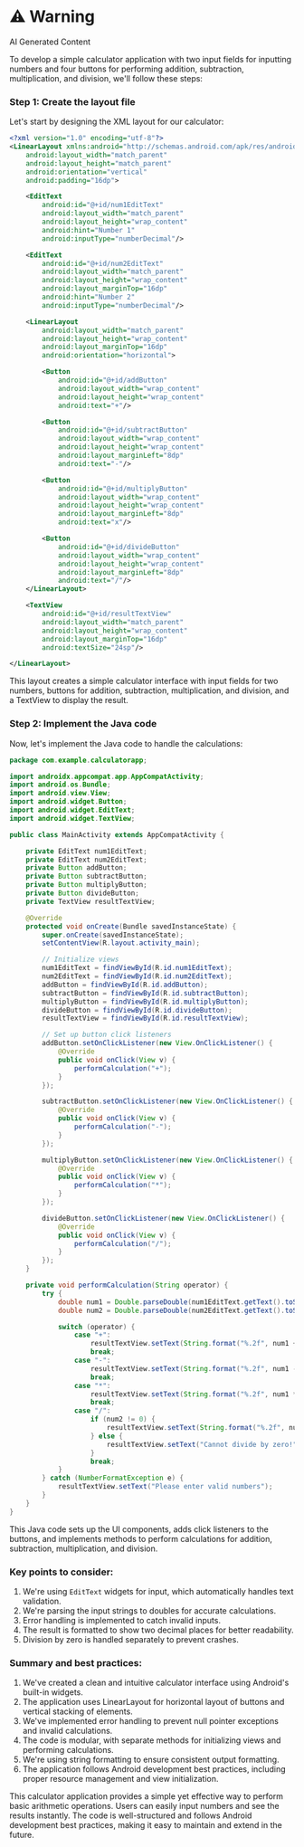 <div class="warning"><h1>⚠️ Warning</h1><span>AI Generated Content</span></div>


To develop a simple calculator application with two input fields for inputting numbers and four buttons for performing addition, subtraction, multiplication, and division, we'll follow these steps:

### Step 1: Create the layout file

Let's start by designing the XML layout for our calculator:

```xml
<?xml version="1.0" encoding="utf-8"?>
<LinearLayout xmlns:android="http://schemas.android.com/apk/res/android"
    android:layout_width="match_parent"
    android:layout_height="match_parent"
    android:orientation="vertical"
    android:padding="16dp">

    <EditText
        android:id="@+id/num1EditText"
        android:layout_width="match_parent"
        android:layout_height="wrap_content"
        android:hint="Number 1"
        android:inputType="numberDecimal"/>

    <EditText
        android:id="@+id/num2EditText"
        android:layout_width="match_parent"
        android:layout_height="wrap_content"
        android:layout_marginTop="16dp"
        android:hint="Number 2"
        android:inputType="numberDecimal"/>

    <LinearLayout
        android:layout_width="match_parent"
        android:layout_height="wrap_content"
        android:layout_marginTop="16dp"
        android:orientation="horizontal">

        <Button
            android:id="@+id/addButton"
            android:layout_width="wrap_content"
            android:layout_height="wrap_content"
            android:text="+"/>

        <Button
            android:id="@+id/subtractButton"
            android:layout_width="wrap_content"
            android:layout_height="wrap_content"
            android:layout_marginLeft="8dp"
            android:text="-"/>

        <Button
            android:id="@+id/multiplyButton"
            android:layout_width="wrap_content"
            android:layout_height="wrap_content"
            android:layout_marginLeft="8dp"
            android:text="x"/>

        <Button
            android:id="@+id/divideButton"
            android:layout_width="wrap_content"
            android:layout_height="wrap_content"
            android:layout_marginLeft="8dp"
            android:text="/"/>
    </LinearLayout>

    <TextView
        android:id="@+id/resultTextView"
        android:layout_width="match_parent"
        android:layout_height="wrap_content"
        android:layout_marginTop="16dp"
        android:textSize="24sp"/>

</LinearLayout>
```

This layout creates a simple calculator interface with input fields for two numbers, buttons for addition, subtraction, multiplication, and division, and a TextView to display the result.

### Step 2: Implement the Java code

Now, let's implement the Java code to handle the calculations:

```java
package com.example.calculatorapp;

import androidx.appcompat.app.AppCompatActivity;
import android.os.Bundle;
import android.view.View;
import android.widget.Button;
import android.widget.EditText;
import android.widget.TextView;

public class MainActivity extends AppCompatActivity {

    private EditText num1EditText;
    private EditText num2EditText;
    private Button addButton;
    private Button subtractButton;
    private Button multiplyButton;
    private Button divideButton;
    private TextView resultTextView;

    @Override
    protected void onCreate(Bundle savedInstanceState) {
        super.onCreate(savedInstanceState);
        setContentView(R.layout.activity_main);

        // Initialize views
        num1EditText = findViewById(R.id.num1EditText);
        num2EditText = findViewById(R.id.num2EditText);
        addButton = findViewById(R.id.addButton);
        subtractButton = findViewById(R.id.subtractButton);
        multiplyButton = findViewById(R.id.multiplyButton);
        divideButton = findViewById(R.id.divideButton);
        resultTextView = findViewById(R.id.resultTextView);

        // Set up button click listeners
        addButton.setOnClickListener(new View.OnClickListener() {
            @Override
            public void onClick(View v) {
                performCalculation("+");
            }
        });

        subtractButton.setOnClickListener(new View.OnClickListener() {
            @Override
            public void onClick(View v) {
                performCalculation("-");
            }
        });

        multiplyButton.setOnClickListener(new View.OnClickListener() {
            @Override
            public void onClick(View v) {
                performCalculation("*");
            }
        });

        divideButton.setOnClickListener(new View.OnClickListener() {
            @Override
            public void onClick(View v) {
                performCalculation("/");
            }
        });
    }

    private void performCalculation(String operator) {
        try {
            double num1 = Double.parseDouble(num1EditText.getText().toString());
            double num2 = Double.parseDouble(num2EditText.getText().toString());

            switch (operator) {
                case "+":
                    resultTextView.setText(String.format("%.2f", num1 + num2));
                    break;
                case "-":
                    resultTextView.setText(String.format("%.2f", num1 - num2));
                    break;
                case "*":
                    resultTextView.setText(String.format("%.2f", num1 * num2));
                    break;
                case "/":
                    if (num2 != 0) {
                        resultTextView.setText(String.format("%.2f", num1 / num2));
                    } else {
                        resultTextView.setText("Cannot divide by zero!");
                    }
                    break;
            }
        } catch (NumberFormatException e) {
            resultTextView.setText("Please enter valid numbers");
        }
    }
}
```

This Java code sets up the UI components, adds click listeners to the buttons, and implements methods to perform calculations for addition, subtraction, multiplication, and division.

### Key points to consider:

1. We're using `EditText` widgets for input, which automatically handles text validation.
2. We're parsing the input strings to doubles for accurate calculations.
3. Error handling is implemented to catch invalid inputs.
4. The result is formatted to show two decimal places for better readability.
5. Division by zero is handled separately to prevent crashes.

### Summary and best practices:

1. We've created a clean and intuitive calculator interface using Android's built-in widgets.
2. The application uses LinearLayout for horizontal layout of buttons and vertical stacking of elements.
3. We've implemented error handling to prevent null pointer exceptions and invalid calculations.
4. The code is modular, with separate methods for initializing views and performing calculations.
5. We're using string formatting to ensure consistent output formatting.
6. The application follows Android development best practices, including proper resource management and view initialization.

This calculator application provides a simple yet effective way to perform basic arithmetic operations. Users can easily input numbers and see the results instantly. The code is well-structured and follows Android development best practices, making it easy to maintain and extend in the future.
